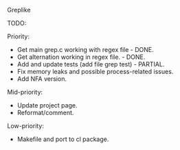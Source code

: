 Greplike

TODO:

Priority:
- Get main grep.c working with regex file - DONE.
- Get alternation working in regex file. - DONE.
- Add and update tests (add file grep test) - PARTIAL.
- Fix memory leaks and possible process-related issues.
- Add NFA version.

Mid-priority:
- Update project page.
- Reformat/comment.

Low-priority:
- Makefile and port to cl package.

